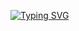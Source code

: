 [![Typing SVG](https://readme-typing-svg.demolab.com?font=Fira+Code&pause=1000000&width=900&lines=Hello+there+im+Govind+Menon+.+[OJC])](https://git.io/typing-svg)

